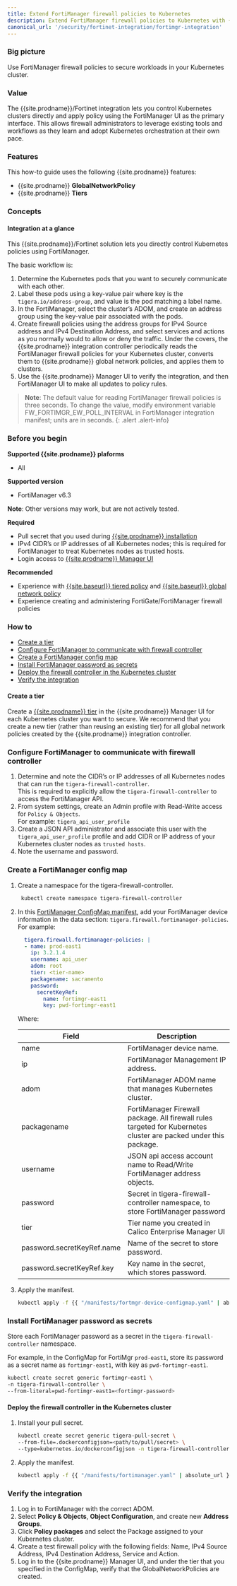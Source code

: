 ```yaml
---
title: Extend FortiManager firewall policies to Kubernetes
description: Extend FortiManager firewall policies to Kubernetes with {{site.prodname}}
canonical_url: '/security/fortinet-integration/fortimgr-integration'
---
```


### Big picture

Use FortiManager firewall policies to secure workloads in your Kubernetes cluster.

### Value

The {{site.prodname}}/Fortinet integration lets you control Kubernetes clusters directly and apply policy 
using the FortiManager UI as the primary interface. This allows firewall administrators to leverage existing
tools and workflows as they learn and adopt Kubernetes orchestration at their own pace. 

### Features

This how-to guide uses the following {{site.prodname}} features:

- {{site.prodname}} **GlobalNetworkPolicy**
- {{site.prodname}} **Tiers**

### Concepts

#### Integration at a glance

This {{site.prodname}}/Fortinet solution lets you directly control Kubernetes policies using FortiManager.

The basic workflow is:

1. Determine the Kubernetes pods that you want to securely communicate with each other. 
1. Label these pods using a key-value pair where key is the `tigera.io/address-group`, and value is the pod matching a label name.
1. In the FortiManager, select the cluster’s ADOM, and create an address group using the key-value pair associated with the pods. 
1. Create firewall policies using the address groups for IPv4 Source address and IPv4 Destination Address, and select services and actions as you normally would to allow or deny the traffic. Under the covers, the {{site.prodname}} integration controller periodically reads the FortiManager firewall policies for your Kubernetes cluster, converts them to {{site.prodname}} global network policies, and applies them to clusters.
1. Use the {{site.prodname}} Manager UI to verify the integration, and then FortiManager UI to make all updates to policy rules.

>**Note**: The default value for reading FortiManager firewall policies is three seconds. To change the value, modify environment variable FW_FORTIMGR_EW_POLL_INTERVAL in FortiManager integration manifest; units are in seconds.
{: .alert .alert-info}

### Before you begin

**Supported {{site.prodname}} plaforms**
- All

**Supported version**
- FortiManager v6.3

**Note**: Other versions may work, but are not actively tested.

**Required**
-  Pull secret that you used during [{{site.prodname}} installation]({{site.baseurl}}/getting-started/install-on-clusters/)
-  IPv4 CIDR’s or IP addresses of all Kubernetes nodes; this is required for FortiManager to treat Kubernetes nodes as trusted hosts.
-  Login access to [{{site.prodname}} Manager UI]({{site.baseurl}}/getting-started/cnx/access-the-manager)

**Recommended**
- Experience with [{{site.baseurl}} tiered policy]({{site.baseurl}}/security/tiered-policy) and [{{site.baseurl}} global network policy]({{site.baseurl}}/reference/resources/globalnetworkpolicy)
- Experience creating and administering FortiGate/FortiManager firewall policies

### How to

- [Create a tier](#create-a-tier)
- [Configure FortiManager to communicate with firewall controller](#configure-fortimanager-to-communicate-with-firewall-controller)
- [Create a FortiManager config map](#create-a-fortimanager-config-map)
- [Install FortiManager password as secrets](#install-fortimanager-password-as-secrets)
- [Deploy the firewall controller in the Kubernetes cluster](#deploy-the-firewall-controller-in-the-kubernetes-cluster)
- [Verify the integration](#verify-the-integration)

#### Create a tier

Create a [{{site.prodname}} tier]({{site.baseurl}}/security/tiered-policy) in the {{site.prodname}} Manager UI for each Kubernetes cluster you want to secure. We recommend that you create a new tier (rather than reusing an existing tier) for all global network policies created by the {{site.prodname}} integration controller.

### Configure FortiManager to communicate with firewall controller

1. Determine and note the CIDR’s or IP addresses of all Kubernetes nodes that can run the `tigera-firewall-controller`.   
   This is required to explicitly allow the `tigera-firewall-controller` to access the FortiManager API.
1. From system settings, create an Admin profile with Read-Write access for `Policy & Objects`.   
   For example: `tigera_api_user_profile`
1. Create a JSON API administrator and associate this user with the `tigera_api_user_profile` profile and add CIDR or IP address of your Kubernetes cluster nodes as `trusted hosts`.  
1. Note the username and password.

### Create a FortiManager config map

1. Create a namespace for the tigera-firewall-controller.

    ```bash
     kubectl create namespace tigera-firewall-controller
    ```

1. In this [FortiManager ConfigMap manifest]({{site.baseurl}}/manifests/fortimanager-device-configmap.yaml ), add your FortiManager device information in the data section: `tigera.firewall.fortimanager-policies`. For example:

   ```yaml
     tigera.firewall.fortimanager-policies: |
     - name: prod-east1
       ip: 3.2.1.4
       username: api_user
       adom: root
       tier: <tier-name>
       packagename: sacramento
       password:
         secretKeyRef:
           name: fortimgr-east1
           key: pwd-fortimgr-east1
     ```
    Where:
   
    | Field                      | Description                                                  |
    | -------------------------- | ------------------------------------------------------------ |
    | name                       | FortiManager device name.                                    |
    | ip                         | FortiManager Management IP address.                          |
    | adom                       | FortiManager ADOM name that manages Kubernetes cluster.      |
    | packagename                | FortiManager Firewall package. All firewall rules targeted for Kubernetes cluster are packed under this package. |
    | username                   | JSON api access account name to Read/Write FortiManager address objects. |
    | password                   | Secret in tigera-firewall-controller namespace, to store FortiManager password |
    | tier                       | Tier name you created in Calico Enterprise Manager UI        |
    | password.secretKeyRef.name | Name of the secret to store password.                        |
    | password.secretKeyRef.key  | Key name in the secret, which stores password.               |
   
1. Apply the manifest.

   ```bash
   kubectl apply -f {{ "/manifests/fortmgr-device-configmap.yaml" | absolute_url }}
   ```

### Install FortiManager password as secrets

Store each FortiManager password as a secret in the `tigera-firewall-controller` namespace.

For example, in the ConfigMap for FortiMgr `prod-east1`, store its password as a secret name as `fortimgr-east1`, with key as `pwd-fortimgr-east1`.

```bash
kubectl create secret generic fortimgr-east1 \
-n tigera-firewall-controller \
--from-literal=pwd-fortimgr-east1=<fortimgr-password>
```

#### Deploy the firewall controller in the Kubernetes cluster

1. Install your pull secret.
  
   ```bash
   kubectl create secret generic tigera-pull-secret \
   --from-file=.dockerconfigjson=<path/to/pull/secret> \
   --type=kubernetes.io/dockerconfigjson -n tigera-firewall-controller
   ```
1. Apply the manifest.

   ```bash
   kubectl apply -f {{ "/manifests/fortimanager.yaml" | absolute_url }}
   ```

### Verify the integration

1. Log in to FortiManager with the correct ADOM.
2. Select **Policy & Objects**, **Object Configuration**, and create new **Address Groups**.
3. Click **Policy packages** and select the Package assigned to your Kubernetes cluster.
4. Create a test firewall policy with the following fields: Name, IPv4 Source Address, IPv4 Destination Address, Service and Action.
5. Log in to the {{site.prodname}} Manager UI, and under the tier that you specified in the ConfigMap, verify that the GlobalNetworkPolicies are created.
